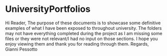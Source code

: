 # UniversityPortfolios
Hi Reader,
The purpose of these documents is to showcase some definitive examples of what I have been exposed to throughout university.
The folders may not have everything completed during the project as I am missing some files or they were not relevant/I had no input on those sections.
I hope you enjoy viewing them and thank you for reading through them.
Regards,
Gianni Pessotto
